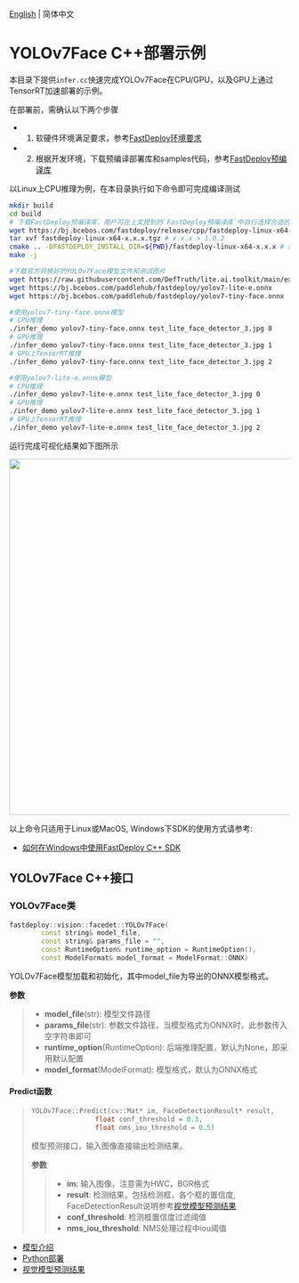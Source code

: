 [English](README_EN.md) | 简体中文
# YOLOv7Face C++部署示例

本目录下提供`infer.cc`快速完成YOLOv7Face在CPU/GPU，以及GPU上通过TensorRT加速部署的示例。

在部署前，需确认以下两个步骤

- 1. 软硬件环境满足要求，参考[FastDeploy环境要求](../../../../../docs/cn/build_and_install/download_prebuilt_libraries.md)  
- 2. 根据开发环境，下载预编译部署库和samples代码，参考[FastDeploy预编译库](../../../../../docs/cn/build_and_install/download_prebuilt_libraries.md)

以Linux上CPU推理为例，在本目录执行如下命令即可完成编译测试

```bash
mkdir build
cd build
# 下载FastDeploy预编译库，用户可在上文提到的`FastDeploy预编译库`中自行选择合适的版本使用
wget https://bj.bcebos.com/fastdeploy/release/cpp/fastdeploy-linux-x64-x.x.x.tgz # x.x.x > 1.0.2
tar xvf fastdeploy-linux-x64-x.x.x.tgz # x.x.x > 1.0.2
cmake .. -DFASTDEPLOY_INSTALL_DIR=${PWD}/fastdeploy-linux-x64-x.x.x # x.x.x > 1.0.2
make -j

#下载官方转换好的YOLOv7Face模型文件和测试图片
wget https://raw.githubusercontent.com/DefTruth/lite.ai.toolkit/main/examples/lite/resources/test_lite_face_detector_3.jpg
wget https://bj.bcebos.com/paddlehub/fastdeploy/yolov7-lite-e.onnx
wget https://bj.bcebos.com/paddlehub/fastdeploy/yolov7-tiny-face.onnx

#使用yolov7-tiny-face.onnx模型
# CPU推理
./infer_demo yolov7-tiny-face.onnx test_lite_face_detector_3.jpg 0
# GPU推理
./infer_demo yolov7-tiny-face.onnx test_lite_face_detector_3.jpg 1
# GPU上TensorRT推理
./infer_demo yolov7-tiny-face.onnx test_lite_face_detector_3.jpg 2

#使用yolov7-lite-e.onnx模型
# CPU推理
./infer_demo yolov7-lite-e.onnx test_lite_face_detector_3.jpg 0
# GPU推理
./infer_demo yolov7-lite-e.onnx test_lite_face_detector_3.jpg 1
# GPU上TensorRT推理
./infer_demo yolov7-lite-e.onnx test_lite_face_detector_3.jpg 2
```

运行完成可视化结果如下图所示

<img width="640" src="https://user-images.githubusercontent.com/49013063/206170111-843febb6-67d6-4c46-a121-d87d003bba21.jpg">

以上命令只适用于Linux或MacOS, Windows下SDK的使用方式请参考:  
- [如何在Windows中使用FastDeploy C++ SDK](../../../../../docs/cn/faq/use_sdk_on_windows.md)

## YOLOv7Face C++接口

### YOLOv7Face类

```c++
fastdeploy::vision::facedet::YOLOv7Face(
        const string& model_file,
        const string& params_file = "",
        const RuntimeOption& runtime_option = RuntimeOption(),
        const ModelFormat& model_format = ModelFormat::ONNX)
```

YOLOv7Face模型加载和初始化，其中model_file为导出的ONNX模型格式。

**参数**

> * **model_file**(str): 模型文件路径
> * **params_file**(str): 参数文件路径，当模型格式为ONNX时，此参数传入空字符串即可
> * **runtime_option**(RuntimeOption): 后端推理配置，默认为None，即采用默认配置
> * **model_format**(ModelFormat): 模型格式，默认为ONNX格式

#### Predict函数

> ```c++
> YOLOv7Face::Predict(cv::Mat* im, FaceDetectionResult* result,
>                 float conf_threshold = 0.3,
>                 float nms_iou_threshold = 0.5)
> ```
>
> 模型预测接口，输入图像直接输出检测结果。
>
> **参数**
>
> > * **im**: 输入图像，注意需为HWC，BGR格式
> > * **result**: 检测结果，包括检测框，各个框的置信度, FaceDetectionResult说明参考[视觉模型预测结果](../../../../../docs/api/vision_results/)
> > * **conf_threshold**: 检测框置信度过滤阈值
> > * **nms_iou_threshold**: NMS处理过程中iou阈值

- [模型介绍](../../)
- [Python部署](../python)
- [视觉模型预测结果](../../../../../docs/api/vision_results/)
